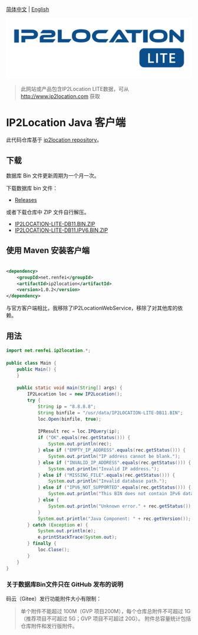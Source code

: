 [简体中文](./README_zh.md) | [English](./README.md)

![./doc/logo.png](./doc/logo.png)

> 此网站或产品包含IP2Location LITE数据，可从 http://www.ip2location.com 获取

# IP2Location Java 客户端

此代码仓库基于 [ip2location repository](https://github.com/ip2location/ip2location-java)。

## 下载

数据库 Bin 文件更新周期为一个月一次。

下载数据库 bin 文件：

- [Releases](https://github.com/renfei/ip2location/releases)

或者下载仓库中 ZIP 文件自行解压。

- [IP2LOCATION-LITE-DB11.BIN.ZIP](./IP2LOCATION-LITE-DB11.BIN.ZIP)
- [IP2LOCATION-LITE-DB11.IPV6.BIN.ZIP](./IP2LOCATION-LITE-DB11.IPV6.BIN.ZIP)

## 使用 Maven 安装客户端

```xml

<dependency>
    <groupId>net.renfei</groupId>
    <artifactId>ip2location</artifactId>
    <version>1.0.2</version>
</dependency>
```

与官方客户端相比，我移除了IP2LocationWebService，移除了对其他库的依赖。

## 用法

```java
import net.renfei.ip2location.*;

public class Main {
    public Main() {
    }

    public static void main(String[] args) {
        IP2Location loc = new IP2Location();
        try {
            String ip = "8.8.8.8";
            String binfile = "/usr/data/IP2LOCATION-LITE-DB11.BIN";
            loc.Open(binfile, true);

            IPResult rec = loc.IPQuery(ip);
            if ("OK".equals(rec.getStatus())) {
                System.out.println(rec);
            } else if ("EMPTY_IP_ADDRESS".equals(rec.getStatus())) {
                System.out.println("IP address cannot be blank.");
            } else if ("INVALID_IP_ADDRESS".equals(rec.getStatus())) {
                System.out.println("Invalid IP address.");
            } else if ("MISSING_FILE".equals(rec.getStatus())) {
                System.out.println("Invalid database path.");
            } else if ("IPV6_NOT_SUPPORTED".equals(rec.getStatus())) {
                System.out.println("This BIN does not contain IPv6 data.");
            } else {
                System.out.println("Unknown error." + rec.getStatus());
            }
            System.out.println("Java Component: " + rec.getVersion());
        } catch (Exception e) {
            System.out.println(e);
            e.printStackTrace(System.out);
        } finally {
            loc.Close();
        }
    }
}
```

### 关于数据库Bin文件只在 GitHub 发布的说明

码云（Gitee）发行功能附件大小有限制：

> 单个附件不能超过 100M（GVP 项目200M），每个仓库总附件不可超过 1G（推荐项目不可超过 5G；GVP 项目不可超过 20G）。
> 附件总容量统计包括仓库附件和发行版附件。